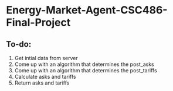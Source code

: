 # Energy-Market-Agent-CSC486-Final-Project

## To-do:
1) Get intial data from server
2) Come up with an algorithm that determines the post_asks
3) Come up with an algorithm that determines the post_tariffs
4) Calculate asks and tariffs
5) Return asks and tariffs
